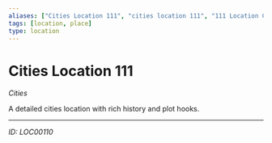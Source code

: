 ```yaml
---
aliases: ["Cities Location 111", "cities location 111", "111 Location Cities"]
tags: [location, place]
type: location
---
```


# Cities Location 111

*Cities*

A detailed cities location with rich history and plot hooks.

---
*ID: LOC00110*